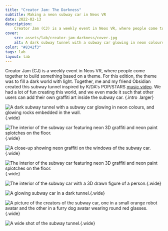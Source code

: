 ```yaml
---
title: "Creator Jam: The Darkness"
subtitle: Making a neon subway car in Neos VR
date: 2022-02-13
description:
    Creator Jam (CJ) is a weekly event in Neos VR, where people come together to build something based on a theme. For this edition, the theme was to fill a dark world with light. Together, me and my friend Obsidian created this subway tunnel inspired by K/DA's POP/STARS music video. We had a lot of fun creating this world, and we even made it such that other users can add their own graffiti art inside the subway car.
cover:
    src: assets/lab/creator-jam-darkness/cover.jpg
    alt: A dark subway tunnel with a subway car glowing in neon colours, and glowing rocks embedded in the wall.
color: "#8342f3"
tags: lab
layout: lab
---
```


Creator Jam (CJ) is a weekly event in Neos VR, where people come together to build something based on a theme. For this edition, the theme was to fill a dark world with light. Together, me and my friend Obsidian created this subway tunnel inspired by K/DA's POP/STARS [music video](https://www.youtube.com/watch?v=UOxkGD8qRB4). We had a lot of fun creating this world, and we even made it such that other users can add their own graffiti art inside the subway car. {.intro .larger}

![A dark subway tunnel with a subway car glowing in neon colours, and glowing rocks embedded in the wall.](assets/lab/creator-jam-darkness/subwaycar.jpg){.wide}

![The interior of the subway car featuring neon 3D graffiti and neon paint splotches on the floor.](assets/lab/creator-jam-darkness/inside1.jpg){.wide}

![A close-up showing neon graffiti on the windows of the subway car.](assets/lab/creator-jam-darkness/windows.jpg){.wide}

![The interior of the subway car featuring neon 3D graffiti and neon paint splotches on the floor.](assets/lab/creator-jam-darkness/inside2.jpg){.wide}

![The interior of the subway car with a 3D drawn figure of a person.](assets/lab/creator-jam-darkness/inside3.jpg){.wide}

![A glowing subway car in a dark tunnel.](assets/lab/creator-jam-darkness/caroutside.jpg){.wide}

![A picture of the creators of the subway car, one in a small orange robot avatar and the other in a furry dog avatar wearing round red glasses.](assets/lab/creator-jam-darkness/selfie.jpg){.wide}

![A wide shot of the subway tunnel.](assets/lab/creator-jam-darkness/tunnelwide.jpg){.wide}

